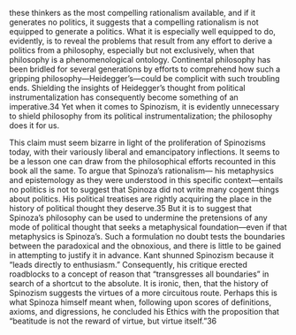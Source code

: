 these thinkers as the most compelling rationalism available, and if it generates no politics, it suggests that a compelling rationalism is not equipped to generate a politics. What it is especially well equipped to do, evidently, is to reveal the problems that result from any effort to derive a politics from a philosophy, especially but not exclusively, when that philosophy is a phenomenological ontology. Continental philosophy has been bridled for several generations by efforts to comprehend how such a gripping philosophy—Heidegger’s—could be complicit with such troubling ends. Shielding the insights of Heidegger’s thought from political instrumentalization has consequently become something of an imperative.34 Yet when it comes to Spinozism, it is evidently unnecessary to shield philosophy from its political instrumentalization; the philosophy does it for us.

This claim must seem bizarre in light of the proliferation of Spinozisms today, with their variously liberal and emancipatory inflections. It seems to be a lesson one can draw from the philosophical efforts recounted in this book all the same. To argue that Spinoza’s rationalism— his metaphysics and epistemology as they were understood in this specific context—entails no politics is not to suggest that Spinoza did not write many cogent things about politics. His political treatises are rightly acquiring the place in the history of political thought they deserve.35 But it is to suggest that Spinoza’s philosophy can be used to undermine the pretensions of any mode of political thought that seeks a metaphysical foundation—even if that metaphysics is Spinoza’s. Such a formulation no doubt tests the boundaries between the paradoxical and the obnoxious, and there is little to be gained in attempting to justify it in advance. Kant shunned Spinozism because it “leads directly to enthusiasm.” Consequently, his critique erected roadblocks to a concept of reason that “transgresses all boundaries” in search of a shortcut to the absolute. It is ironic, then, that the history of Spinozism suggests the virtues of a more circuitous route. Perhaps this is what Spinoza himself meant when, following upon scores of definitions, axioms, and digressions, he concluded his Ethics with the proposition that “beatitude is not the reward of virtue, but virtue itself.”36
